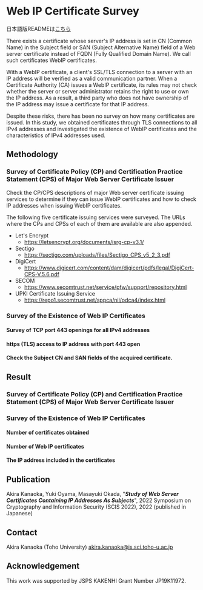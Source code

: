 Web IP Certificate Survey
====
日本語版READMEは[こちら](/README-jp.md)

There exists a certificate whose server's IP address is set in CN (Common Name) in the Subject field or SAN (Subject Alternative Name)  field of a Web server certificate instead of FQDN (Fully Qualified Domain Name).
We call such certificates WebIP certificates.

With a WebIP certificate, a client's SSL/TLS connection to a server with an IP address will be verified as a valid communication partner. When a Certificate Authority (CA) issues a WebIP certificate, its rules may not check whether the server or server administrator retains the right to use or own the IP address. As a result, a third party who does not have ownership of the IP address may issue a certificate for that IP address.

Despite these risks, there has been no survey on how many certificates are issued. In this study, we obtained certificates through TLS connections to all IPv4 addresses and investigated the existence of WebIP certificates and the characteristics of IPv4 addresses used.

## Methodology

### Survey of Certificate Policy (CP) and Certification Practice Statement (CPS)  of Major Web Server Certificate Issuer
Check the CP/CPS descriptions of major Web server certificate issuing services to determine if they can issue WebIP certificates and how to check IP addresses when issuing WebIP certificates.

The following five certificate issuing services were surveyed.
The URLs where the CPs and CPSs of each of them are available are also appended.

- Let's Encrypt
  - https://letsencrypt.org/documents/isrg-cp-v3.1/
- Sectigo
  - https://sectigo.com/uploads/files/Sectigo_CPS_v5_2_3.pdf
- DigiCert
  - https://www.digicert.com/content/dam/digicert/pdfs/legal/DigiCert-CPS-V.5.6.pdf
- SECOM
  - https://www.secomtrust.net/service/pfw/support/repository.html
- UPKI Certificate Issuing Service
  - https://repo1.secomtrust.net/sppca/nii/odca4/index.html


### Survey of the Existence of Web IP Certificates

#### Survey of TCP port 443 openings for all IPv4 addresses

#### https (TLS) access to IP address with port 443 open

#### Check the Subject CN and SAN fields of the acquired certificate.

## Result

### Survey of Certificate Policy (CP) and Certification Practice Statement (CPS)  of Major Web Server Certificate Issuer

### Survey of the Existence of Web IP Certificates

#### Number of certificates obtained

#### Number of Web IP certificates

#### The IP address included in the certificates

## Publication
Akira Kanaoka, Yuki Oyama, Masayuki Okada, "***Study of Web Server Certificates Containing IP Addresses As Subjects***", 2022 Symposium on Cryptography and Information Security (SCIS 2022), 2022  (published in Japanese)

## Contact
Akira Kanaoka (Toho University)
akira.kanaoka@is.sci.toho-u.ac.jp

## Acknowledgement
This work was supported by JSPS KAKENHI Grant Number JP19K11972.